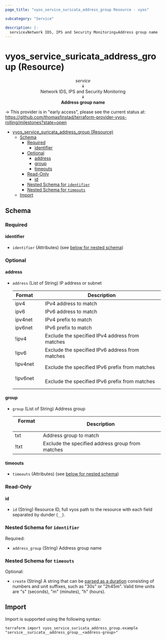 ```yaml
---
page_title: "vyos_service_suricata_address_group Resource - vyos"

subcategory: "Service"

description: |-
  service⯯Network IDS, IPS and Security Monitoring⯯Address group name
---
```


# vyos_service_suricata_address_group (Resource)
<center>


*service*  
⯯  
Network IDS, IPS and Security Monitoring  
⯯  
**Address group name**


</center>

-> This provider is in "early access", please see the current status at: https://github.com/thomasfinstad/terraform-provider-vyos-rolling/milestones?state=open

<!--TOC-->

- [vyos_service_suricata_address_group (Resource)](#vyos_service_suricata_address_group-resource)
  - [Schema](#schema)
    - [Required](#required)
      - [identifier](#identifier)
    - [Optional](#optional)
      - [address](#address)
      - [group](#group)
      - [timeouts](#timeouts)
    - [Read-Only](#read-only)
      - [id](#id)
    - [Nested Schema for `identifier`](#nested-schema-for-identifier)
    - [Nested Schema for `timeouts`](#nested-schema-for-timeouts)
  - [Import](#import)

<!--TOC-->

<!-- schema generated by tfplugindocs -->
## Schema

### Required

#### identifier
- `identifier` (Attributes) (see [below for nested schema](#nestedatt--identifier))

### Optional

#### address
- `address` (List of String) IP address or subnet

    |  Format    &emsp;|  Description                                      |
    |------------|---------------------------------------------------|
    |  ipv4      &emsp;|  IPv4 address to match                            |
    |  ipv6      &emsp;|  IPv6 address to match                            |
    |  ipv4net   &emsp;|  IPv4 prefix to match                             |
    |  ipv6net   &emsp;|  IPv6 prefix to match                             |
    |  !ipv4     &emsp;|  Exclude the specified IPv4 address from matches  |
    |  !ipv6     &emsp;|  Exclude the specified IPv6 address from matches  |
    |  !ipv4net  &emsp;|  Exclude the specified IPv6 prefix from matches   |
    |  !ipv6net  &emsp;|  Exclude the specified IPv6 prefix from matches   |
#### group
- `group` (List of String) Address group

    |  Format  &emsp;|  Description                                       |
    |----------|----------------------------------------------------|
    |  txt     &emsp;|  Address group to match                            |
    |  !txt    &emsp;|  Exclude the specified address group from matches  |
#### timeouts
- `timeouts` (Attributes) (see [below for nested schema](#nestedatt--timeouts))

### Read-Only

#### id
- `id` (String) Resource ID, full vyos path to the resource with each field separated by dunder (`__`).

<a id="nestedatt--identifier"></a>
### Nested Schema for `identifier`

Required:

- `address_group` (String) Address group name


<a id="nestedatt--timeouts"></a>
### Nested Schema for `timeouts`

Optional:

- `create` (String) A string that can be [parsed as a duration](https://pkg.go.dev/time#ParseDuration) consisting of numbers and unit suffixes, such as &#34;30s&#34; or &#34;2h45m&#34;. Valid time units are &#34;s&#34; (seconds), &#34;m&#34; (minutes), &#34;h&#34; (hours).

## Import

Import is supported using the following syntax:

```shell
terraform import vyos_service_suricata_address_group.example "service__suricata__address_group__<address-group>"
```
